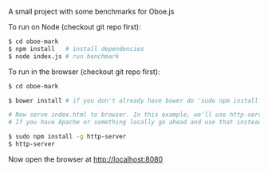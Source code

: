 A small project with some benchmarks for Oboe.js

To run on Node (checkout git repo first):

```bash
$ cd oboe-mark
$ npm install   # install dependencies
$ node index.js # run benchmark
```

To run in the browser (checkout git repo first):

```bash
$ cd oboe-mark

$ bower install # if you don't already have bower do 'sudo npm install -g bower' first

# Now serve index.html to browser. In this example, we'll use http-server and Node.
# If you have Apache or something locally go ahead and use that instead

$ sudo npm install -g http-server
$ http-server
```

Now open the browser at [http://localhost:8080](http://localhost:8080)